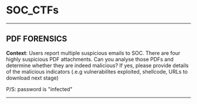# SOC_CTFs
***
## PDF FORENSICS
**Context**: Users report multiple suspicious emails to SOC. There are four highly suspicious PDF attachments. Can you analyse those PDFs and determine whether they are indeed malicious? If yes, please provide details of the malicious indicators (.e.g vulnerabilites exploited, shellcode, URLs to download next stage)

P/S: password is "infected"
***
